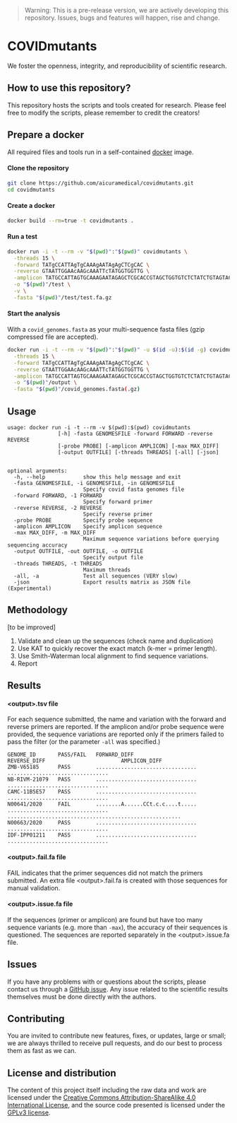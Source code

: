 > Warning: This is a pre-release version, we are actively developing this repository. Issues, bugs and features will happen, rise and change.

# COVIDmutants

We foster the openness, integrity, and reproducibility of scientific research.


## How to use this repository?

This repository hosts the scripts and tools created for research.
Please feel free to modify the scripts, please remember to credit the creators!


## Prepare a docker

All required files and tools run in a self-contained [docker](https://www.docker.com/) image.

#### Clone the repository

```sh
git clone https://github.com/aicuramedical/covidmutants.git
cd covidmutants
```

#### Create a docker

```sh
docker build --rm=true -t covidmutants .
```

#### Run a test

```sh
docker run -i -t --rm -v "$(pwd)":"$(pwd)" covidmutants \
  -threads 15 \
  -forward TATgCCATTAgTgCAAAgAATAgAgCTCgCAC \
  -reverse GTAATTGGAAcAAGcAAATTcTATGGTGGTTG \
  -amplicon TATGCCATTAGTGCAAAGAATAGAGCTCGCACCGTAGCTGGTGTCTCTATCTGTAGTACTATGACCAATAGACAGTTTCATCAAAAATTATTGAAATCAATAGCCGCCACTAGAGGAGCTACTGTAGTAATTGGAACAAGCAAATTCTATGGTGGTTG \
  -o "$(pwd)"/test \
  -v \
  -fasta "$(pwd)"/test/test.fa.gz
```

#### Start the analysis

With a `covid_genomes.fasta` as your multi-sequence fasta files (gzip compressed file are accepted).

```sh
docker run -i -t --rm -v "$(pwd)":"$(pwd)" -u $(id -u):$(id -g) covidmutants \
  -threads 15 \
  -forward TATgCCATTAgTgCAAAgAATAgAgCTCgCAC \
  -reverse GTAATTGGAAcAAGcAAATTcTATGGTGGTTG \
  -amplicon TATGCCATTAGTGCAAAGAATAGAGCTCGCACCGTAGCTGGTGTCTCTATCTGTAGTACTATGACCAATAGACAGTTTCATCAAAAATTATTGAAATCAATAGCCGCCACTAGAGGAGCTACTGTAGTAATTGGAACAAGCAAATTCTATGGTGGTTG \
  -o "$(pwd)"/output \
  -fasta "$(pwd)"/covid_genomes.fasta(.gz)
```


## Usage

```plaintext
usage: docker run -i -t --rm -v $(pwd):$(pwd) covidmutants
                [-h] -fasta GENOMESFILE -forward FORWARD -reverse REVERSE
                [-probe PROBE] [-amplicon AMPLICON] [-max MAX_DIFF]
                [-output OUTFILE] [-threads THREADS] [-all] [-json]


optional arguments:
  -h, --help            show this help message and exit
  -fasta GENOMESFILE, -i GENOMESFILE, -in GENOMESFILE
                        Specify covid fasta genomes file
  -forward FORWARD, -1 FORWARD
                        Specify forward primer
  -reverse REVERSE, -2 REVERSE
                        Specify reverse primer
  -probe PROBE          Specify probe sequence
  -amplicon AMPLICON    Specify amplicon sequence
  -max MAX_DIFF, -m MAX_DIFF
                        Maximum sequence variations before querying sequencing accuracy
  -output OUTFILE, -out OUTFILE, -o OUTFILE
                        Specify output file
  -threads THREADS, -t THREADS
                        Maximum threads
  -all, -a              Test all sequences (VERY slow)
  -json                 Export results matrix as JSON file (Experimental)
```


## Methodology

[to be improved]

1. Validate and clean up the sequences (check name and duplication)
2. Use KAT to quickly recover the exact match (k-mer = primer length).
3. Use Smith-Waterman local alignment to find sequence variations.
4. Report


## Results

#### \<output\>.tsv file

For each sequence submitted, the name and variation with the forward and reverse primers are reported. If the amplicon and/or probe sequence were provided, the sequence variations are reported only if the primers failed to pass the filter (or the parameter `-all` was specified.)


```plaintext
GENOME_ID       PASS/FAIL   FORWARD_DIFF                          REVERSE_DIFF                        AMPLICON_DIFF
ZMB-V65185      PASS        ................................     ................................
NB-RIVM-21079   PASS        ................................     ................................
CAMC-11B5E57    PASS        ................................     ................................
N00641/2020     FAIL        ........A......CCt.c.c....t.....     ................................     .......................................................
N00663/2020     PASS        ................................     ................................
IDF-IPP01211    PASS        ................................     ................................
```

#### \<output\>.fail.fa file

FAIL indicates that the primer sequences did not match the primers submitted. An extra file \<output\>.fail.fa is created with those sequences for manual validation.

#### \<output\>.issue.fa file

If the sequences (primer or amplicon) are found but have too many sequence variants (e.g. more than `-max`), the accuracy of their sequences is questioned.
The sequences are reported separately in the \<output\>.issue.fa file.


## Issues

If you have any problems with or questions about the scripts, please contact us through a [GitHub issue](https://github.com/aicuramedical/covidmutants/issues).
Any issue related to the scientific results themselves must be done directly with the authors.


## Contributing

You are invited to contribute new features, fixes, or updates, large or small; we are always thrilled to receive pull requests, and do our best to process them as fast as we can.


## License and distribution

The content of this project itself including the raw data and work are licensed under the [Creative Commons Attribution-ShareAlike 4.0 International License](http://creativecommons.org/licenses/by-sa/4.0/), and the source code presented is licensed under the [GPLv3 license](http://www.gnu.org/licenses/gpl-3.0.html).







